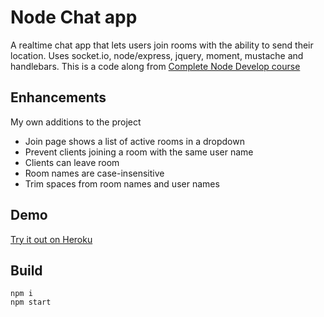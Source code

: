 # Node Chat app

A realtime chat app that lets users join rooms with the ability to send their location. Uses socket.io, node/express, jquery, moment, mustache and handlebars. This is a code along from [Complete Node Develop course](https://www.udemy.com/the-complete-nodejs-developer-course-2/)

## Enhancements
My own additions to the project

* Join page shows a list of active rooms in a dropdown
* Prevent clients joining a room with the same user name
* Clients can leave room
* Room names are case-insensitive
* Trim spaces from room names and user names

## Demo

<a href="https://chat-app-timiscoding.herokuapp.com/" target="blank">Try it out on Heroku</a>

## Build

```
npm i
npm start
```
